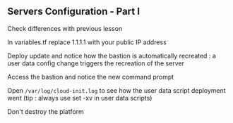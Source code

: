 ## Servers Configuration - Part I

Check differences with previous lesson

In variables.tf replace 1.1.1.1 with your public IP address 

Deploy update and notice how the bastion is automatically recreated : a user data config change triggers the recreation of the server 
 
Access the bastion and notice the new command prompt

Open ``/var/log/cloud-init.log`` to see how the user data script deployment went 
(tip : always use set -xv in user data scripts) 

Don't destroy the platform
